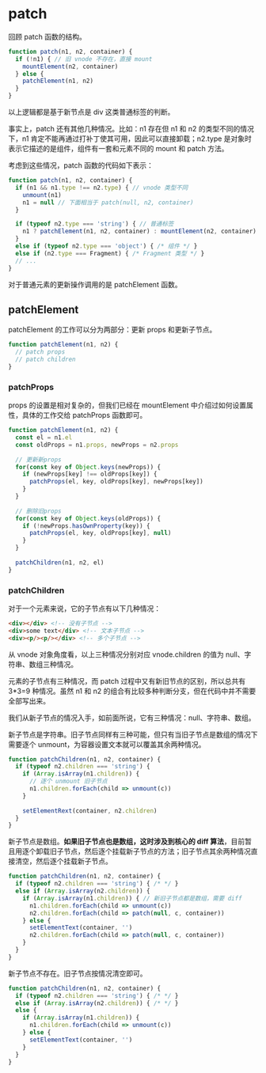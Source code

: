 # patch

回顾 patch 函数的结构。

```javascript
function patch(n1, n2, container) {
  if (!n1) { // 旧 vnode 不存在，直接 mount
    mountElement(n2, container)
  } else {
    patchElement(n1, n2)
  }
}
```

以上逻辑都是基于新节点是 div 这类普通标签的判断。

事实上，patch 还有其他几种情况。比如：n1 存在但 n1 和 n2 的类型不同的情况下，n1 肯定不能再通过打补丁使其可用，因此可以直接卸载；n2.type 是对象时表示它描述的是组件，组件有一套和元素不同的 mount 和 patch 方法。

考虑到这些情况，patch 函数的代码如下表示：

```javascript
function patch(n1, n2, container) {
  if (n1 && n1.type !== n2.type) { // vnode 类型不同
    unmount(n1)
    n1 = null // 下面相当于 patch(null, n2, container)
  }

  if (typeof n2.type === 'string') { // 普通标签
    n1 ? patchElement(n1, n2, container) : mountElement(n2, container)
  }
  else if (typeof n2.type === 'object') { /* 组件 */ }
  else if (n2.type === Fragment) { /* Fragment 类型 */ }
  // ...
}
```

对于普通元素的更新操作调用的是 patchElement 函数。

## patchElement

patchElement 的工作可以分为两部分：更新 props 和更新子节点。

```javascript
function patchElement(n1, n2) {
  // patch props
  // patch children
}
```

### patchProps

props 的设置是相对复杂的，但我们已经在 mountElement 中介绍过如何设置属性，具体的工作交给 patchProps 函数即可。

```javascript
function patchElement(n1, n2) {
  const el = n1.el
  const oldProps = n1.props, newProps = n2.props
  
  // 更新新props
  for(const key of Object.keys(newProps)) {
    if (newProps[key] !== oldProps[key]) {
      patchProps(el, key, oldProps[key], newProps[key])
    }
  }
  
  // 删除旧props
  for(const key of Object.keys(oldProps)) {
    if (!newProps.hasOwnProperty(key)) {
      patchProps(el, key, oldProps[key], null)
    }
  }
  
  patchChildren(n1, n2, el)
}
```

### patchChildren

对于一个元素来说，它的子节点有以下几种情况：

```html
<div></div> <!-- 没有子节点 -->
<div>some text</div> <!-- 文本子节点 -->
<div><p/><p/></div> <!-- 多个子节点 -->
```

从 vnode 对象角度看，以上三种情况分别对应 vnode.children 的值为 null、字符串、数组三种情况。

元素的子节点有三种情况，而 patch 过程中又有新旧节点的区别，所以总共有 3*3=9 种情况。虽然 n1 和 n2 的组合有比较多种判断分支，但在代码中并不需要全部写出来。

我们从新子节点的情况入手，如前面所说，它有三种情况：null、字符串、数组。

新子节点是字符串。旧子节点同样有三种可能，但只有当旧子节点是数组的情况下需要逐个 unmount，为容器设置文本就可以覆盖其余两种情况。

```javascript
function patchChildren(n1, n2, container) {
  if (typeof n2.children === 'string') { 
    if (Array.isArray(n1.children)) {
      // 逐个 unmount 旧子节点
      n1.children.forEach(child => unmount(c))
    }
    
    setElementRext(container, n2.children)
  }
}
```

新子节点是数组。**如果旧子节点也是数组，这时涉及到核心的 diff 算法**，目前暂且用逐个卸载旧子节点，然后逐个挂载新子节点的方法；旧子节点其余两种情况直接清空，然后逐个挂载新子节点。

```javascript
function patchChildren(n1, n2, container) {
  if (typeof n2.children === 'string') { /* */ }
  else if (Array.isArray(n2.children)) {
    if (Array.isArray(n1.children)) { // 新旧子节点都是数组，需要 diff
      n1.children.forEach(child => unmount(c))
      n2.children.forEach(child => patch(null, c, container))
    } else {
      setElementText(container, '')
      n2.children.forEach(child => patch(null, c, container))
    }
  }
}
```

新子节点不存在。旧子节点按情况清空即可。

```javascript
function patchChildren(n1, n2, container) {
  if (typeof n2.children === 'string') { /* */ }
  else if (Array.isArray(n2.children)) { /* */ }
  else {
    if (Array.isArray(n1.children)) {
      n1.children.forEach(child => unmount(c))
    } else {
      setElementText(container, '')
    }
  }
}
```

